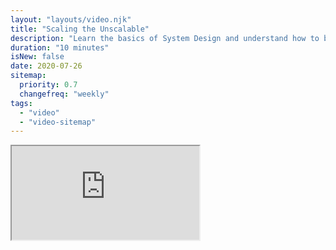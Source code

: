```yaml
---
layout: "layouts/video.njk"
title: "Scaling the Unscalable"
description: "Learn the basics of System Design and understand how to build a scalable application."
duration: "10 minutes"
isNew: false
date: 2020-07-26
sitemap:
  priority: 0.7
  changefreq: "weekly"
tags:
  - "video"
  - "video-sitemap"
---
```


<iframe class="w-full aspect-video mb-5" src="https://www.youtube.com/embed/a2rcgzludDU" title="Scaling the Unscalable"></iframe>